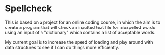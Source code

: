 # Spellcheck

This is based on a project for an online coding course, in which the aim is to create a program 
that will check an inputted text file for misspelled words using an input of a "dictionary" 
which contains a list of acceptable words.

My current goal is to increase the speed of loading and play around with data structures to see if I can do things more efficiently.
